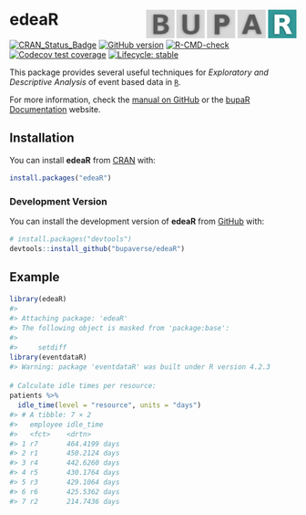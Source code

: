 
<!-- README.md is generated from README.Rmd. Please edit that file -->

# edeaR <a href="https://bupaverse.github.io/edeaR/"><img src="man/figures/logo.png" align="right" height="50" /></a>

<!-- badges: start -->

[![CRAN_Status_Badge](http://www.r-pkg.org/badges/version/edeaR)](https://cran.r-project.org/package=edeaR)
[![GitHub
version](https://img.shields.io/badge/GitHub-0.9.2-blue)](https://github.com/bupaverse/edeaR)
[![R-CMD-check](https://github.com/bupaverse/edeaR/actions/workflows/R-CMD-check.yaml/badge.svg)](https://github.com/bupaverse/edeaR/actions/workflows/R-CMD-check.yaml)
[![Codecov test
coverage](https://codecov.io/gh/bupaverse/edeaR/branch/master/graph/badge.svg)](https://app.codecov.io/gh/bupaverse/edeaR?branch=master)
[![Lifecycle:
stable](https://lifecycle.r-lib.org/articles/figures/lifecycle-stable.svg)](https://lifecycle.r-lib.org/articles/stages.html#stable/)
<!-- badges: end -->

This package provides several useful techniques for *Exploratory and
Descriptive Analysis* of event based data in
[`R`](https://www.r-project.org/).

For more information, check the [manual on
GitHub](https://bupaverse.github.io/edeaR/) or the [bupaR
Documentation](https://bupaverse.github.io/docs/) website.

## Installation

You can install **edeaR** from [CRAN](https://cran.r-project.org/) with:

``` r
install.packages("edeaR")
```

### Development Version

You can install the development version of **edeaR** from
[GitHub](https://github.com/) with:

``` r
# install.packages("devtools")
devtools::install_github("bupaverse/edeaR")
```

## Example

``` r
library(edeaR)
#> 
#> Attaching package: 'edeaR'
#> The following object is masked from 'package:base':
#> 
#>     setdiff
library(eventdataR)
#> Warning: package 'eventdataR' was built under R version 4.2.3

# Calculate idle times per resource:
patients %>%
  idle_time(level = "resource", units = "days")
#> # A tibble: 7 × 2
#>   employee idle_time    
#>   <fct>    <drtn>       
#> 1 r7       464.4199 days
#> 2 r1       450.2124 days
#> 3 r4       442.6260 days
#> 4 r5       430.1764 days
#> 5 r3       429.1064 days
#> 6 r6       425.5362 days
#> 7 r2       214.7436 days
```
